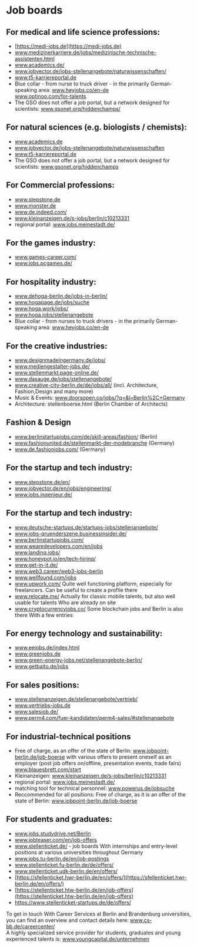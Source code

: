 # Job boards

## For medical and life science professions:

*   [https://medi-jobs.de](https://medi-jobs.de)
*   www.medizinerkarriere.de/jobs/medizinische-technische-assistenten.html
*   www.academics.de/
*   www.jobvector.de/iobs-stellenangebote/naturwissenschaften/
*   www.t5-karriereportal.de
*   Blue collar - from nurse to truck driver - in the primarily German-speaking area: www.heyiobs.co/en-de  
    www.optinoo.com/for-talents
*   The GSO does not offer a job portal, but a network designed for scientists: www.qsonet.orq/hiddenchamps/

## For natural sciences (e.g. biologists / chemists):

*   www.academics.de
*   www.jobvector.de/jobs-stellenangebote/naturwissenschaften
*   www.t5-karriereportal.de
*   The GSO does not offer a job portal, but a network designed for scientists: www.gsonet.org/hiddenchamps

## For Commercial professions:

*   www.stepstone.de
*   www.monster.de
*   www.de.indeed.com/
*   www.kleinanzeiqen.de/s-jobs/berlin/c10213331
*   regional portal: www.jobs.meinestadt.de/

## For the games industry:

*   www.games-career.com/
*   www.iobs.pcgames.de/

## For hospitality industry:

*   www.dehoga-berlin.de/jobs-in-berlin/
*   www.hogapage.de/jobs/suche
*   www.hoga.work/jobs/
*   www.hoga.jobs/stellenangebote
*   Blue collar - from nurses to truck drivers - in the primarily German-speaking area: www.heyjobs.co/en-de

## For the creative industries:

*   www.designmadeingermany.de/jobs/
*   www.mediengestalter-jobs.de/
*   www.stellenmarkt.page-online.de/
*   www.dasauge.de/jobs/stellenangebote/
*   www.creative-city-berlin.de/de/iobs/all/ (incl. Architecture, Fashion,Design and many more)
*   Music & Events: www.doorsopen.co/jobs/?q=&l=Berlin%2C+Germany
*   Architecture: stellenboerse.html (Berlin Chamber of Architects)

## Fashion & Design

*   www.berlinstartupjobs.com/de/skill-areas/fashion/ (Berlin)
*   www.fashionunited.de/stellenmarkt-der-modebranche (Germany)
*   www.de.fashioniobs.com/ (Germany)

## For the startup and tech industry:

*   www.stepstone.de/en/
*   www.jobvector.de/en/jobs/engineering/
*   www.iobs.inqenieur.de/

## For the startup and tech industry:

*   www.deutsche-startups.de/startups-iobs/stellenanqebote/
*   www.iobs-qruenderszene.businessinsider.de/
*   www.berlinstartupjobs.com/
*   www.wearedevelopers.com/en/jobs  
    www.landinq.iobs/
*   www.honeypot.io/en/tech-hirinq/
*   www.get-in-it.de/
*   www.web3.career/web3-jobs-berlin
*   www.wellfound.com/iobs
*   www.upwork.com/ Quite well functioning platform, especially for freelancers. Can be useful to create a profile there
*   www.relocate.me/ Actually for classic mobile talents, but also well usable for talents Who are already on site
*   www.cryptocurrencyiobs.co/ Some blockchain jobs and Berlin is also there With a few entries

## For energy technology and sustainability:

*   www.eejobs.de/index.html
*   www.greenjobs.de
*   www.green-energy-jobs.net/stellenangebote-berlin/
*   www.getbaito.de/jobs

## For sales positions:

*   www.stellenanzeigen.de/stellenangebote/vertrieb/
*   www.vertriebs-iobs.de
*   www.salesiob.de/
*   www.perm4.com/fuer-kandidaten/perm4-sales/#stellenanqebote

## For industrial-technical positions

*   Free of charge, as an offer of the state of Berlin: www.jobpoint-berlin.de/job-boerse with various offers to present oneself as an employer (post job offers on/offline, presentation events, trade fairs) www.blauesbrett.com/start
*   Kleinanzeigen: www.kleinanzeiqen.de/s-iobs/berlin/c10213331
*   regional portal: www.jobs.meinestadt.de/
*   matching tool for technical personnel: www.powerus.de/jobsuche
*   Reccommended for all positions: Free of charge, as it is an offer of the state of Berlin: www.iobpoint-berlin.de/job-boerse

## For students and graduates:

*   www.jobs.studydrive.net/Berlin
*   www.jobteaser.com/en/job-offers
*   www.stellenticket.de/ - job boards With internships and entry-level positions at various universities throughout Germany
*   www.jobs.tu-berlin.de/en/job-postings
*   www.stellenticket.fu-berlin.de/de/offers/
*   www.stellenticket.udk-berlin.de/en/offers/
*   [https://sfellenticket.hwr-berlin.de/en/offers/](https://sfellenticket.hwr-berlin.de/en/offers/)
*   [https://stellenticket.htw-berlin.de/en/job-offers](https://stellenticket.htw-berlin.de/en/job-offers)
*   https://www.stellenticket-startups.de/de/offers/

To get in touch With Career Services at Berlin and Brandenburg universities, you can find an overview and contact details here: www.cs-bb.de/careercenter/  
A highly specialized service provider for students, graduates and young experienced talents is: www.youngcapital.de/unternehmen

